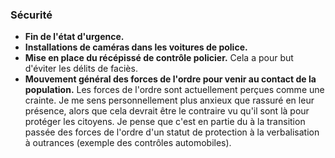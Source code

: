 ### Sécurité

* **Fin de l'état d'urgence.**
* **Installations de caméras dans les voitures de police.**
* **Mise en place du récépissé de contrôle policier.** Cela a pour but d'éviter les délits de faciès.
* **Mouvement général des forces de l'ordre pour venir au contact de la population.** Les forces de l'ordre sont actuellement perçues comme une crainte. Je me sens personnellement plus anxieux que rassuré en leur présence, alors que cela devrait être le contraire vu qu'il sont là pour protéger les citoyens. Je pense que c'est en partie du à la transition passée des forces de l'ordre d'un statut de protection à la verbalisation à outrances (exemple des contrôles automobiles).

